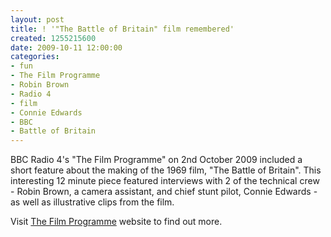 ```yaml
---
layout: post
title: ! '"The Battle of Britain" film remembered'
created: 1255215600
date: 2009-10-11 12:00:00
categories:
- fun
- The Film Programme
- Robin Brown
- Radio 4
- film
- Connie Edwards
- BBC
- Battle of Britain
---
```

BBC Radio 4's "The Film Programme" on 2nd October 2009 included a short feature about the making of the 1969 film, "The Battle of Britain".  This interesting 12 minute piece featured interviews with 2 of the technical crew - Robin Brown, a camera assistant, and chief stunt pilot, Connie Edwards - as well as illustrative clips from the film.

Visit <a href="http://www.bbc.co.uk/programmes/b006r5jt/episodes/2009">The Film Programme</a> website to find out more.
